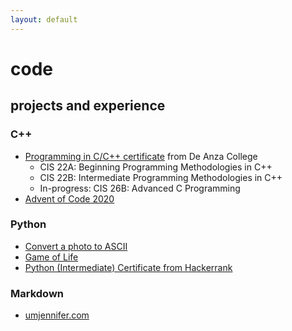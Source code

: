 ```yaml
---
layout: default
---
```

# code

## projects and experience
### C++
* [Programming in C/C++ certificate](https://www.deanza.edu/cis/degrees.html) from De Anza College
  * CIS 22A: Beginning Programming Methodologies in C++
  * CIS 22B: Intermediate Programming Methodologies in C++
  * In-progress: CIS 26B: Advanced C Programming
*  [Advent of Code 2020](https://github.com/umjennifer/AdventOfCode2020)

### Python
* [Convert a photo to ASCII](https://github.com/umjennifer/photo_to_ascii)
* [Game of Life](https://github.com/umjennifer/gameoflife)
* [Python (Intermediate) Certificate from Hackerrank](https://www.hackerrank.com/certificates/a8fb8dbd81d0)

### Markdown
* [umjennifer.com](http://umjennifer.com/)
